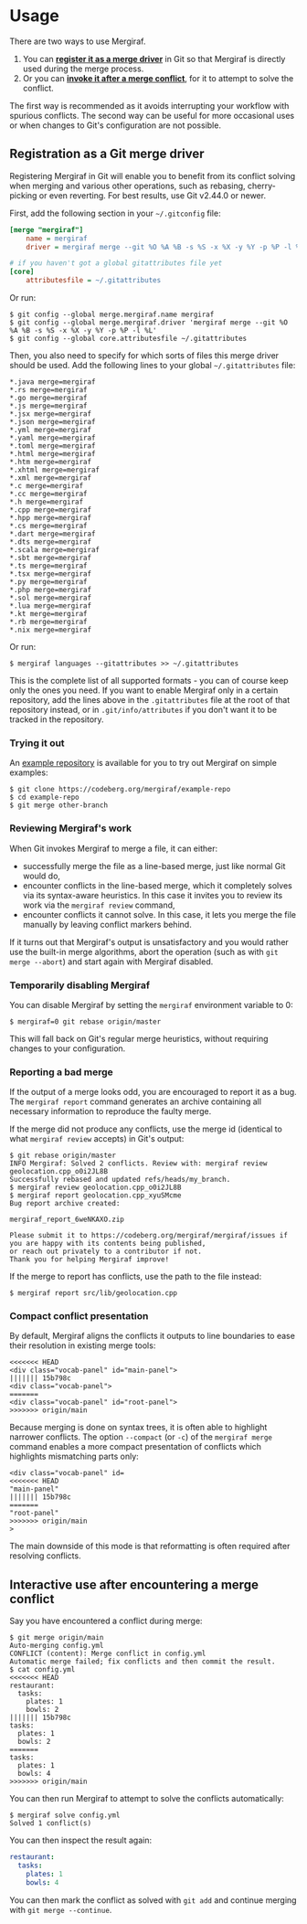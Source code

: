 # Usage

There are two ways to use Mergiraf.
1. You can [**register it as a merge driver**](#registration-as-a-git-merge-driver) in Git so that Mergiraf is directly used during the merge process.
2. Or you can [**invoke it after a merge conflict**](#interactive-use-after-encountering-a-merge-conflict), for it to attempt to solve the conflict.

The first way is recommended as it avoids interrupting your workflow with spurious conflicts.
The second way can be useful for more occasional uses or when changes to Git's configuration are not possible.

## Registration as a Git merge driver

Registering Mergiraf in Git will enable you to benefit from its conflict solving when merging and various other operations, such as rebasing, cherry-picking or even reverting.
For best results, use Git v2.44.0 or newer.

First, add the following section in your `~/.gitconfig` file:

```ini
[merge "mergiraf"]
    name = mergiraf
    driver = mergiraf merge --git %O %A %B -s %S -x %X -y %Y -p %P -l %L

# if you haven't got a global gitattributes file yet
[core]
	attributesfile = ~/.gitattributes
```

Or run:
```console
$ git config --global merge.mergiraf.name mergiraf
$ git config --global merge.mergiraf.driver 'mergiraf merge --git %O %A %B -s %S -x %X -y %Y -p %P -l %L'
$ git config --global core.attributesfile ~/.gitattributes
```

Then, you also need to specify for which sorts of files this merge driver should be used. Add the following lines to your global `~/.gitattributes` file:
```
*.java merge=mergiraf
*.rs merge=mergiraf
*.go merge=mergiraf
*.js merge=mergiraf
*.jsx merge=mergiraf
*.json merge=mergiraf
*.yml merge=mergiraf
*.yaml merge=mergiraf
*.toml merge=mergiraf
*.html merge=mergiraf
*.htm merge=mergiraf
*.xhtml merge=mergiraf
*.xml merge=mergiraf
*.c merge=mergiraf
*.cc merge=mergiraf
*.h merge=mergiraf
*.cpp merge=mergiraf
*.hpp merge=mergiraf
*.cs merge=mergiraf
*.dart merge=mergiraf
*.dts merge=mergiraf
*.scala merge=mergiraf
*.sbt merge=mergiraf
*.ts merge=mergiraf
*.tsx merge=mergiraf
*.py merge=mergiraf
*.php merge=mergiraf
*.sol merge=mergiraf
*.lua merge=mergiraf
*.kt merge=mergiraf
*.rb merge=mergiraf
*.nix merge=mergiraf
```

Or run:
```console
$ mergiraf languages --gitattributes >> ~/.gitattributes
```

This is the complete list of all supported formats - you can of course keep only the ones you need.
If you want to enable Mergiraf only in a certain repository, add the lines above in the `.gitattributes` file at the root of that repository instead, or in `.git/info/attributes` if you don't want it to be tracked in the repository.

### Trying it out

An [example repository](https://codeberg.org/mergiraf/example-repo) is available for you to try out Mergiraf on simple examples:
```console
$ git clone https://codeberg.org/mergiraf/example-repo
$ cd example-repo
$ git merge other-branch
```

### Reviewing Mergiraf's work

When Git invokes Mergiraf to merge a file, it can either:
* successfully merge the file as a line-based merge, just like normal Git would do,
* encounter conflicts in the line-based merge, which it completely solves via its syntax-aware heuristics. In this case it invites you to review its work via the `mergiraf review` command,
* encounter conflicts it cannot solve. In this case, it lets you merge the file manually by leaving conflict markers behind.

If it turns out that Mergiraf's output is unsatisfactory and you would rather use the built-in merge algorithms, abort the operation (such as with `git merge --abort`) and start again with Mergiraf disabled.

### Temporarily disabling Mergiraf

You can disable Mergiraf by setting the `mergiraf` environment variable to 0:
```console
$ mergiraf=0 git rebase origin/master
```

This will fall back on Git's regular merge heuristics, without requiring changes to your configuration.

### Reporting a bad merge

If the output of a merge looks odd, you are encouraged to report it as a bug. The `mergiraf report` command generates an archive containing all necessary information to reproduce the faulty merge.

If the merge did not produce any conflicts, use the merge id (identical to what `mergiraf review` accepts) in Git's output:
```console
$ git rebase origin/master
INFO Mergiraf: Solved 2 conflicts. Review with: mergiraf review geolocation.cpp_o0i2JL8B
Successfully rebased and updated refs/heads/my_branch.
$ mergiraf review geolocation.cpp_o0i2JL8B
$ mergiraf report geolocation.cpp_xyuSMcme
Bug report archive created:

mergiraf_report_6weNKAXO.zip

Please submit it to https://codeberg.org/mergiraf/mergiraf/issues if you are happy with its contents being published,
or reach out privately to a contributor if not.
Thank you for helping Mergiraf improve!
```

If the merge to report has conflicts, use the path to the file instead:
```console
$ mergiraf report src/lib/geolocation.cpp
```

### Compact conflict presentation

By default, Mergiraf aligns the conflicts it outputs to line boundaries to ease their resolution in existing merge tools:

```
<<<<<<< HEAD
<div class="vocab-panel" id="main-panel">
||||||| 15b798c
<div class="vocab-panel">
=======
<div class="vocab-panel" id="root-panel">
>>>>>>> origin/main
```

Because merging is done on syntax trees, it is often able to highlight narrower conflicts.
The option `--compact` (or `-c`) of the `mergiraf merge` command enables a more compact presentation of conflicts which highlights mismatching parts only:

```
<div class="vocab-panel" id=
<<<<<<< HEAD
"main-panel"
||||||| 15b798c
=======
"root-panel"
>>>>>>> origin/main
>
```

The main downside of this mode is that reformatting is often required after resolving conflicts.

## Interactive use after encountering a merge conflict

Say you have encountered a conflict during merge:
```console
$ git merge origin/main
Auto-merging config.yml
CONFLICT (content): Merge conflict in config.yml
Automatic merge failed; fix conflicts and then commit the result.
$ cat config.yml
<<<<<<< HEAD
restaurant:
  tasks:
    plates: 1
    bowls: 2
||||||| 15b798c
tasks:
  plates: 1
  bowls: 2
=======
tasks:
  plates: 1
  bowls: 4
>>>>>>> origin/main
```

You can then run Mergiraf to attempt to solve the conflicts automatically:
```console
$ mergiraf solve config.yml
Solved 1 conflict(s)
```

You can then inspect the result again:
```yaml
restaurant:
  tasks:
    plates: 1
    bowls: 4
```

You can then mark the conflict as solved with `git add` and continue merging with `git merge --continue`.
